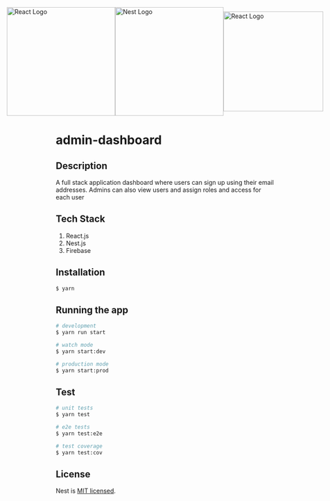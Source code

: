 <div style="display: flex; justify-content: center; align-items: center">

<span >
  <img src="https://user-images.githubusercontent.com/24450230/145697977-07d3941f-1bca-4bc3-b531-e1927950f724.jpg" width="250" alt="React Logo" /></a>
</span>

<span>
 <img src="https://user-images.githubusercontent.com/24450230/145697422-54e2cbce-9f5b-497d-97d0-fe8e8495d527.jpg" width="250" alt="Nest Logo" /></a>
</span>

<span>
 <img src="https://user-images.githubusercontent.com/24450230/145697381-04dc8df8-f03f-4839-9e57-a94889186868.png" width="230" alt="React Logo" /></a>
</span>

</div>

# admin-dashboard

## Description

A full stack application dashboard where users can sign up using their email addresses. Admins can also view users and assign roles and access for each user  

## Tech Stack
1. React.js
2. Nest.js
3. Firebase 

## Installation

```bash
$ yarn
```

## Running the app

```bash
# development
$ yarn run start

# watch mode
$ yarn start:dev

# production mode
$ yarn start:prod
```

## Test

```bash
# unit tests
$ yarn test

# e2e tests
$ yarn test:e2e

# test coverage
$ yarn test:cov
```

## License

Nest is [MIT licensed](LICENSE).
